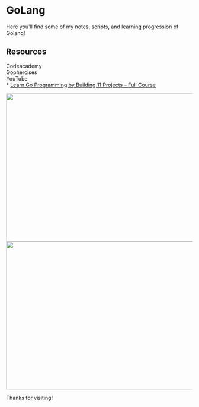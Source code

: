 # GoLang

Here you'll find some of my notes, scripts, and learning progression of Golang! 
</br>
## Resources
Codeacademy </br>
Gophercises </br>
YouTube </br>
    * [Learn Go Programming by Building 11 Projects – Full Course](https://www.youtube.com/watch?v=jFfo23yIWac&t=579s)
</br>

<img align="center" height="400" width="700" src="https://user-images.githubusercontent.com/88797481/197700757-8384b017-3cc0-43ea-9b9a-302bbb967037.png"> 

</br> 

<img align="center" height="400" width="700" src="https://media.giphy.com/media/3ohhwgOgPXLg5vZwLS/giphy.gif">

Thanks for visiting!

